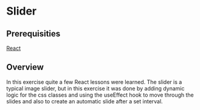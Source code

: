 <h1>Slider</h1>
<h2>Prerequisities</h2>
<a href="https://reactjs.org/">React</a>
<h2>Overview</h2>
<p>
In this exercise quite a few React lessons were learned. The slider is a typical image slider, but in this exercise it was done by adding dynamic logic for the css classes and using the useEffect hook to move through the slides and also to create an automatic slide after a set interval.
</p>
